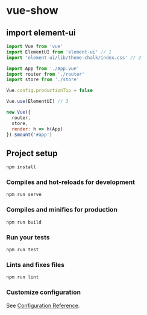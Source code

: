 # vue-show

## import element-ui
```javascript
import Vue from 'vue'
import ElementUI from 'element-ui' // 1
import 'element-ui/lib/theme-chalk/index.css' // 2

import App from './App.vue'
import router from './router'
import store from './store'

Vue.config.productionTip = false

Vue.use(ElementUI) // 3

new Vue({
  router,
  store,
  render: h => h(App)
}).$mount('#app')

```

## Project setup
```
npm install
```

### Compiles and hot-reloads for development
```
npm run serve
```

### Compiles and minifies for production
```
npm run build
```

### Run your tests
```
npm run test
```

### Lints and fixes files
```
npm run lint
```

### Customize configuration
See [Configuration Reference](https://cli.vuejs.org/config/).
